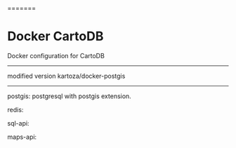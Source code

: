 =======
# Docker CartoDB
Docker configuration for CartoDB 

*******************************************
modified version kartoza/docker-postgis
*******************************************
postgis: postgresql with postgis extension.

redis:

sql-api:

maps-api:
